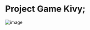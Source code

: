 # Project Game Kivy;

![image](https://user-images.githubusercontent.com/74311184/117975006-7611f080-b343-11eb-96e9-bb937885c544.png)
